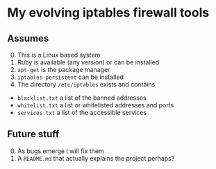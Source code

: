 # My evolving iptables firewall tools

## Assumes

0. This is a Linux based system
0. Ruby is available (any version) or can be installed
0. `apt-get` is the package manager
0. `iptables-persistent` can be installed
0. The directory `/etc/iptables` exists and contains
  -  `blacklist.txt` a list of the banned addresses
  -  `whitelist.txt` a list or whitelisted addresses and ports
  -  `services.txt` a list of the accessible services

## Future stuff

0. As bugs emerge I will fix them
0. A `README.md` that actually explains the project perhaps?

